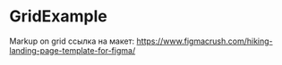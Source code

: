 # GridExample
Markup on grid
 ссылка на макет: https://www.figmacrush.com/hiking-landing-page-template-for-figma/
